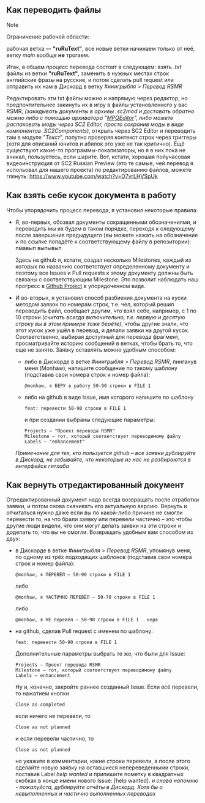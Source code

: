 ## Как переводить файлы

> [!NOTE]
> Ограничение рабочей области:
>
> рабочая ветка — **"ruRuText"**, все новые ветки начинаем только от неё, ветку *main* вообще **не** трогаем.  


Итак, в общем процесс перевода состоит в следующем: взять *.txt* файлы из ветки **"ruRuText"**, заменить в нужных местах строк английские фразы на русские, и потом сделать pull request или отправить их нам в Дискорд в ветку *#ииигрыбля > Перевод RSMR* 

Редактировать эти txt файлы можно и напрямую через редактор, но предпочтительнее закинуть их в игру в файлы установленного у вас RSMR, *(закидывать документы в архивы .sc2mod и доставать обратно можно либо с помощью архиватора "[MPQEditor](https://xgm.guru/p/wc3/mpqeditornew)", либо можете распаковать моды через SC2 Editor, просто сохранив моды в виде компонентов .SC2Components)*, открыть через SC2 Editor и переводить там в модуле "*Текст*", попутно проверяя контекст строк через триггеры (хотя для описаний юнитов и абилок это уже не так критично). Ещё существуют какие-то программы-локализаторы, но я в них пока не вникал, пользуетесь, если шарите.
Вот, кстати, хорошая получасовая видеоинструкция от SC2 Russian Preview (это те самые, чей перевод я испольовал для нашего проекта) по редактированию файлов, можете глянуть: https://www.youtube.com/watch?v=D7vrLHVSpUk

## Как взять себе кусок документа в работу

Чтобы упорядочить процесс перевода, я установил некоторые правила:   
   + Я, во-первых, обозвал документы сокращенными обозначениями, и переводить мы их будем в таком порядке, переходя к следующему после завершения предыдущего (вы можете нажать на обозначение и по ссылке попадёте к соответствующему файлу в репозитории):
       пмавып
       выпывып

		Здесь на github я, кстати, создал несколько Milestones, каждый из которых по названию соответствует определенному документу и поэтому все Issues и Pull requests к этому документу должны быть связаны с соответствующим Milestone. Это позволит наблюдать наш прогресс в [Github Project](https://github.com/users/ShiningTwist/projects/5) в упорядоченном виде.
     
   + И во-вторых, я установил способ разбиения документа на куски методом заявок по номерам строк, т.е. чел, который решил переводить файл, сообщает другим, что взял себе, например, с 1 по 10 строки *(считать всегда включительно, т.е. первую и десятую строку вы в этом примере тоже берёте)*, чтобы другие знали, что этот кусок уже ушёл в перевод, и делали заявки на другой кусок. Соответственно, выбирая доступный для перевода фрагмент, просматривайте историю сообщений в ветках, чтобы брать то, что еще не занято.
   Заявку оставлять можно удобным способом:
      - либо в Дискорде в ветке *#ииигрыбля > Перевод RSMR*, пинганув меня (Monhaw), напишите сообщение по такому шаблону (подставив свои номера строк и номер файла):
        ```
        @monhaw, я БЕРУ в работу 50-90 строки в FILE 1
        ```
      - либо на github в виде Issue, имя которого напишите по шаблону
        ```
        feat: перевести 50-90 строки в FILE 1   
        ```
          и при создании выбраны следующие параметры: 
        ```
        Projects — "Проект перевода RSMR"   
        Milestone — тот, который соответствует переводимому файлу  
        Labels — "enhancement"  
        ```
      *Примечание для тех, кто пользуется github – все заявки дублируйте в Дискорд, не забывайте, что некоторые из нас не разбираются в интерфейсе гитхаба*   

## Как вернуть отредактированный документ 

Отредактированный документ надо всегда возвращать после отработки заявки, и потом снова скачивать его актуальную версию. Вернуть и отчитаться нужно даже если вы по какой-либо причине не смогли перевести то, на что брали заявку или перевели частично – это чтобы другие люди видели, что они могут делать заявки на эти строки и доделать то, что вы не смогли. Возвращать удобным вам способом из двух:   
   + в Дискорде в ветке *#ииигрыбля > Перевод RSMR*, упомянув меня, по одному из трёх подходящих шаблонов (подставив свои номера строк и номер файла):    
     ```   
     @monhaw, я ПЕРЕВЁЛ – 50-90 строки в FILE 1  
     ```   
       либо   
     ```         
     @monhaw, я ЧАСТИЧНО ПЕРЕВЁЛ – 50-70 строки в FILE 1   
     ```     
       либо 
     ```  
     @monhaw, я НЕ перевёл – 50-90 строки в FILE 1   керв  
     ```    
   + на github, сделав Pull request с именем по шаблону:   
     ```     
     feat: перевести 50-90 строки в FILE 1     
     ```     
       Дополнительные параметры выбрать те же, что были для Issue:   
     ```     
     Projects — Проект перевода RSMR   
     Milestone — тот, который соответствует переводимому файлу    
     Labels — enhancement  
     ```   
       Ну и, конечно, закройте раннее созданный Issue. Если всё перевели, то нажатием кнопки     
     ```     
     Close as completed     
     ```        
       если ничего не перевели, то          
     ```   
     Close as not planned   
     ```   
       и если перевели частично, то       
     ```     
     Close as not planned   
     ```       
       но укажите в комментарии, какие строки перевели, а после этого сделайте новую заявку на оставшиеся непереведенными строки, поставив Label *help wanted* и припишите пометку в квадратных скобках в конце имени нового Issue:   [help wanted].
*и снова напомню - пожалуйста, дублируйте отчёты в Дискорд. Хотя бы о невыполненных и частично выполненных переводах*



